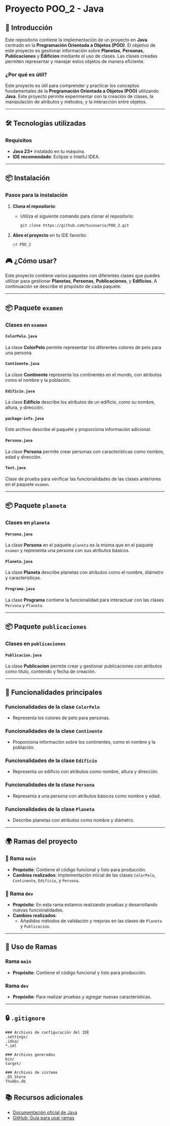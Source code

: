 # Proyecto POO_2 - Java

## 🚀 Introducción

Este repositorio contiene la implementación de un proyecto en **Java** centrado en la **Programación Orientada a Objetos (POO)**. El objetivo de este proyecto es gestionar información sobre **Planetas**, **Personas**, **Publicaciones** y **Edificios** mediante el uso de clases. Las clases creadas permiten representar y manejar estos objetos de manera eficiente.

### ¿Por qué es útil?

Este proyecto es útil para comprender y practicar los conceptos fundamentales de la **Programación Orientada a Objetos (POO)** utilizando **Java**. Este proyecto permite experimentar con la creación de clases, la manipulación de atributos y métodos, y la interacción entre objetos.

---

## 🛠️ Tecnologías utilizadas

### Requisitos

- **Java 23+** instalado en tu máquina.
- **IDE recomendado**: Eclipse o IntelliJ IDEA.

---

## 📦 Instalación

### Pasos para la instalación

1. **Clona el repositorio**:
   - Utiliza el siguiente comando para clonar el repositorio:
     ```bash
     git clone https://github.com/tuusuario/POO_2.git
     ```

2. **Abre el proyecto** en tu IDE favorito:
   ```bash
   cd POO_2

## 🎮 ¿Cómo usar?

Este proyecto contiene varios paquetes con diferentes clases que puedes utilizar para gestionar **Planetas**, **Personas**, **Publicaciones**, y **Edificios**. A continuación se describe el propósito de cada paquete.

---

## 📦 Paquete `examen`

### Clases en `examen`

#### `ColorPelo.java`
La clase **ColorPelo** permite representar los diferentes colores de pelo para una persona.

#### `Continente.java`
La clase **Continente** representa los continentes en el mundo, con atributos como el nombre y la población.

#### `Edificio.java`
La clase **Edificio** describe los atributos de un edificio, como su nombre, altura, y dirección.

#### `package-info.java`
Este archivo describe el paquete y proporciona información adicional.

#### `Persona.java`
La clase **Persona** permite crear personas con características como nombre, edad y dirección.

#### `Test.java`
Clase de prueba para verificar las funcionalidades de las clases anteriores en el paquete `examen`.

---

## 📦 Paquete `planeta`

### Clases en `planeta`

#### `Persona.java`
La clase **Persona** en el paquete `planeta` es la misma que en el paquete `examen` y representa una persona con sus atributos básicos.

#### `Planeta.java`
La clase **Planeta** describe planetas con atributos como el nombre, diámetro y características.

#### `Programa.java`
La clase **Programa** contiene la funcionalidad para interactuar con las clases `Persona` y `Planeta`.

---

## 📦 Paquete `publicaciones`

### Clases en `publicaciones`

#### `Publicacion.java`
La clase **Publicacion** permite crear y gestionar publicaciones con atributos como título, contenido y fecha de creación.

---

## 🌱 Funcionalidades principales

### Funcionalidades de la clase `ColorPelo`
- Representa los colores de pelo para personas.

### Funcionalidades de la clase `Continente`
- Proporciona información sobre los continentes, como el nombre y la población.

### Funcionalidades de la clase `Edificio`
- Representa un edificio con atributos como nombre, altura y dirección.

### Funcionalidades de la clase `Persona`
- Representa a una persona con atributos básicos como nombre y edad.

### Funcionalidades de la clase `Planeta`
- Describe planetas con atributos como nombre y diámetro.

---

## 🌍 Ramas del proyecto

### 🧪 Rama `main`
- **Propósito**: Contiene el código funcional y listo para producción.
- **Cambios realizados**: Implementación inicial de las clases `ColorPelo`, `Continente`, `Edificio`, y `Persona`.

### 🔧 Rama `dev`
- **Propósito**: En esta rama estamos realizando pruebas y desarrollando nuevas funcionalidades.
- **Cambios realizados**:
    - Añadidos métodos de validación y mejoras en las clases de `Planeta` y `Publicacion`.

---

## 🚀 Uso de Ramas

### Rama `main`
- **Propósito**: Contiene el código funcional y listo para producción.

### Rama `dev`
- **Propósito**: Para realizar pruebas y agregar nuevas características.

---

## 🔒 `.gitignore`

```gitignore
### Archivos de configuración del IDE
.settings/
.idea/
*.iml

### Archivos generados
bin/
target/

### Archivos de sistema
.DS_Store
Thumbs.db
```
## 📚 Recursos adicionales
- [Documentación oficial de Java](https://docs.oracle.com/en/java/javase/)
- [GitHub: Guía para usar ramas](https://guides.github.com/introduction/flow/)



